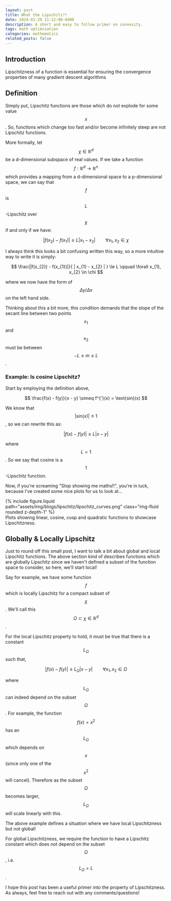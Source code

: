```yaml
---
layout: post
title: What the Lipschitz?!
date: 2024-01-29 11:12:00-0400
description: A short and easy to follow primer on convexity.
tags: math optimisation
categories: mathematics
related_posts: false
---
```


## Introduction

Lipschitzness of a function is essential for ensuring the convergence properties of many gradient descent algorithms

## Definition

Simply put, Lipschitz functions are those which do not explode for some value $$x$$. So, functions which change too fast and/or become infinitely steep are not Lipschitz functions.

More formally, let $$\chi \in \mathbb{R}^{d}$$ be a d-dimensional subspace of real values. If we take a function $$f: \mathbb{R}^{d} \rightarrow \mathbb{R}^{n}$$ which provides a mapping from a d-dimensional space to a p-dimensional space, we can say that $$f$$ is $$L$$-Lipschitz over $$\chi$$ if and only if we have:

$$
|f(x_{2}) - f(x_{1})| \le L | x_{1} - x_{2} | \qquad \forall x_{1}, x_{2} \in \chi
$$

I always think this looks a bit confusing written this way, so a more intuitive way to write it is simply:

$$
\frac{|f(x_{2}) - f(x_{1})|}{ | x_{1} - x_{2} | } \le L \qquad \forall x_{1}, x_{2} \in \chi
$$

where we now have the form of $$\Delta y / \Delta x$$ on the left hand side.

Thinking about this a bit more, this condition demands that the slope of the secant line between two points $$x_{1}$$ and $$x_{2}$$ must be between $$-L \le m \le L$$.

### Example: Is cosine Lipschitz?

Start by employing the definition above,

$$
\frac{f(x) - f(y)}{x - y} \simeq f^{'}(x) = \text{sin}(x)
$$

We know that $$|\text{sin}(x)| \le 1$$, so we can rewrite this as:

$$
|f(x) - f(y)| \le L | x - y |
$$

where $$L = 1$$. So we say that cosine is a $$1$$-Lipschitz function.

Now, if you're screaming "Stop showing me maths!!", you're in luck, because I've created some nice plots for us to look at...

<div class="row mt-3">
    <div class="col-sm mt-3 mt-md-0">
        {% include figure.liquid path="assets/img/blogs/lipschitz/lipschitz_curves.png" class="img-fluid rounded z-depth-1" %}
    </div>
</div>
<div class="caption">
    Plots showing linear, cosine, cusp and quadratic functions to showcase Lipschitzness.
</div>


## Globally & Locally Lipschitz

Just to round off this small post, I want to talk a bit about global and local Lipschitz functions. The above section kind of describes functions which are globally Lipschitz since we haven't defined a subset of the function space to consider, so here, we'll start local!

Say for example, we have some function $$f$$ which is locally Lipschitz for a compact subset of $$\chi$$. We'll call this $$\Omega \subset \chi \in \mathbb{R}^{d}$$.

For the local Lipschitz property to hold, it must be true that there is a constant $$L_{\Omega}$$ such that,

$$
|f(x) - f(y)| \le L_{\Omega} | x - y | \qquad \forall x_{1}, x_{2} \in \Omega
$$

where $$L_{\Omega}$$ can indeed depend on the subset $$\Omega$$. For example, the function $$f(x) = x^{2}$$ has an $$L_{\Omega}$$ which depends on $$x$$ (since only one of the $$x^{2}$$ will cancel). Therefore as the subset $$\Omega$$ becomes larger, $$L_{\Omega}$$ will scale linearly with this.

The above example defines a situation where we have local Lipschitzness but not global!

For global Lipschitzness, we require the function to have a Lipschitz constant which does not depend on the subset $$\Omega$$, i.e. $$L_{\Omega} = L$$.

I hope this post has been a useful primer into the property of Lipschitzness. As always, feel free to reach out with any comments/questions!



<!-- Local Lipschitz continuity means that a function is Lipschitz continuous on every compact subset of its domain. Let's discuss the local Lipschitzness of the functions we plotted:

Linear Function: It is globally Lipschitz continuous, so it is also locally Lipschitz continuous everywhere.

Sine Function: The sine function is globally Lipschitz continuous with a Lipschitz constant L = 1 (since its derivative is bounded by 1 in absolute value), so it is also locally Lipschitz continuous everywhere.

Cusp Function: The cusp function (f(x) = |x|) is not globally Lipschitz continuous because the derivative is not bounded near the cusp (x = 0). However, it is locally Lipschitz continuous away from the cusp. For any compact subset that does not include the origin, we can find a Lipschitz constant.

Quadratic Function: The quadratic function (f(x) = x^2) is not globally Lipschitz continuous because its derivative grows without bound as x increases. However, it is locally Lipschitz continuous on any compact subset of its domain because within any bounded interval, the derivative of the function is bounded, and thus a Lipschitz constant exists. -->